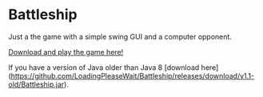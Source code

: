 Battleship
==========

Just a the game with a simple swing GUI and a computer opponent.

[Download and play the game here!](https://github.com/LoadingPleaseWait/Battleship/releases/download/v1.2/Battleship.jar)

If you have a version of Java older than Java 8 [download here]
(https://github.com/LoadingPleaseWait/Battleship/releases/download/v1.1-old/Battleship.jar).